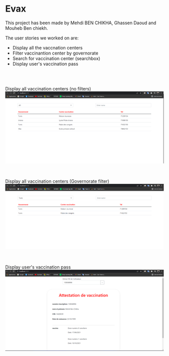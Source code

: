 # Evax

This project has been made by Mehdi BEN CHIKHA, Ghassen Daoud and Mouheb Ben chiekh.

The user stories we worked on are: 
* Display all the vaccnation centers
* Filter vaccinantion center by governorate
* Search for vaccination center (searchbox)
* Display user's vaccination pass

<br />
<br />

Display all vaccination centers (no filters)
![alt text](https://github.com/MehdiBC/MV--Architectures-EVAX/blob/main/captures/centre_vacc_no_filter.png)

<br />

Display all vaccination centers (Governorate filter)
![alt text](https://github.com/MehdiBC/MV--Architectures-EVAX/blob/main/captures/centre_vacc_gov.png)

<br />

Display user's vaccination pass
![alt text](https://github.com/MehdiBC/MV--Architectures-EVAX/blob/main/captures/user_page.png)

